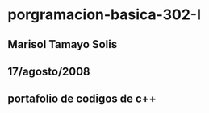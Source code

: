 # porgramacion-basica-302-I
## Marisol Tamayo Solis 
## 17/agosto/2008
## portafolio de codigos de c++
